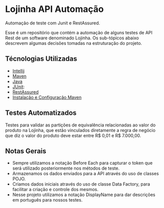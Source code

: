 # Lojinha API Automação
Automação de teste com Junit e RestAssured.

Esse é um repositório que contém a automação de alguns testes de API Rest de um software denominado Lojinha. Os sub-tópicos abaixo descrevem algumas decisões tomadas na estruturação do projeto.

## Técnologias Utilizadas
* [Intellij](https://www.jetbrains.com/idea/download/?section=windows)
* [Maven](https://maven.apache.org/)
* [Java](https://www.oracle.com/br/java/technologies/downloads/#jdk22-windows)
* [JUnit](https://mvnrepository.com/artifact/org.junit.jupiter/junit-jupiter-api/5.11.0-M2):
* [RestAssured](https://mvnrepository.com/artifact/io.rest-assured/rest-assured/5.5.0)
* [Instalação e Configuração Maven](https://www.youtube.com/watch?v=-ucX5w8Zm8s&ab_channel=LoianeGroner)



## Testes Automatizados
Testes para validar as partições de equivalência relacionadas ao valor do produto na Lojinha, que estão vinculados diretamente a regra de negócio que diz o valor do produto deve estar entre R$ 0,01 e R$ 7.000,00.

## Notas Gerais
- Sempre utilizamos a notação Before Each para capturar o token que será utilizado posteriormente nos métodos de teste.
- Armazenamos os dados enviados para a API através do uso de classes POJO.
- Criamos dados iniciais através do uso de classe Data Factory, para facilitar a criação e controle dos mesmos.
- Nesse projeto utilizamos a notação DisplayName para dar descrições em português para nossos testes.